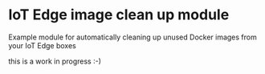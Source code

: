 # IoT Edge image clean up module

Example module for automatically cleaning up unused Docker images from your IoT Edge boxes

this is a work in progress :-)


